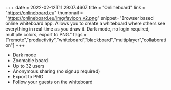 +++
date = 2022-02-12T11:29:07.460Z
title = "Onlineboard"
link = "https://onlineboard.eu"
thumbnail = "https://onlineboard.eu/img/favicon_v2.png"
snippet="Browser based online whiteboard app. Allows you to create a whiteboard where others see everything in real-time as you draw it. Dark mode, no login required, multiple colors, export to PNG."
tags = ["remote","productivity","whiteboard","blackboard","multiplayer","collaboration"]
+++
- Dark mode
- Zoomable board
- Up to 32 users
- Anonymous sharing (no signup required)
- Export to PNG
- Follow your guests on the whiteboard
